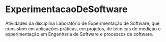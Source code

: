 # ExperimentacaoDeSoftware
Atividades da disciplina Laboratório de Experimentação de Software, que consistem em aplicações práticas, em projetos, de técnicas de medição e experimentação em Engenharia de Software e processos de software.

